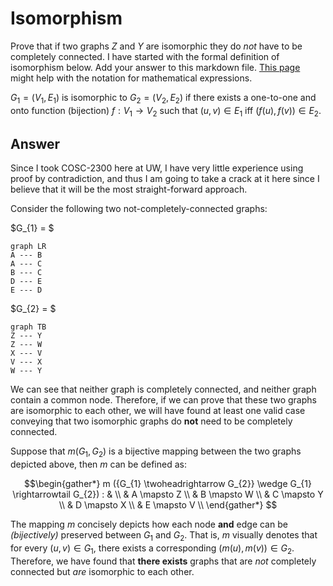 # Isomorphism

Prove that if two graphs $Z$ and $Y$ are isomorphic they do *not* have to
be completely connected. I have started with the formal definition of
isomorphism below. Add your answer to this markdown file. [This
page](https://docs.github.com/en/get-started/writing-on-github/working-with-advanced-formatting/writing-mathematical-expressions) might help with the notation for mathematical expressions.

$G_1=(V_1 , E_1)$ is isomorphic to $G_2 = (V_2, E_2)$ if there exists a
one-to-one and onto function (bijection) $f: V_1 \rightarrow V_2$ such that $(u,v) \in E_1$ iff $(f(u),f(v)) \in E_2$.

## Answer

Since I took COSC-2300 here at UW, I have very little experience using proof by contradiction, and thus I am going to take a crack at it here since I believe that it will be the most straight-forward approach.

Consider the following two not-completely-connected graphs:

$G_{1} = $

```mermaid
graph LR
A --- B 
A --- C
B --- C
D --- E
E --- D
```


$G_{2} = $

```mermaid
graph TB
Z --- Y 
Z --- W
X --- V
V --- X
W --- Y
```

We can see that neither graph is completely connected, and neither graph contain a common node. Therefore, if we can prove that these two graphs are isomorphic to each other, we will have found at least one valid case conveying that two isomorphic graphs do **not** need to be completely connected.

Suppose that $m(G_{1}, G_{2})$ is a bijective mapping between the two graphs depicted above, then $m$ can be defined as:

$$\begin{gather*}
m ({G_{1} \twoheadrightarrow G_{2}} \wedge G_{1} \rightarrowtail G_{2}) : &  \\
& A \mapsto Z \\
& B \mapsto W \\
& C \mapsto Y \\
& D \mapsto X \\
& E \mapsto V \\
\end{gather*}
$$

The mapping $m$ concisely depicts how each node **and** edge can be *(bijectively)* preserved between $G_{1}$ and $G_{2}$. That is, $m$ visually denotes that for every $(u, v) \in G_{1}$, there exists  a corresponding $(m(u), m(v)) \in G_{2}$. Therefore, we have found that **there exists** graphs that are *not* completely connected but *are* isomorphic to each other.